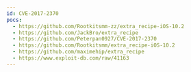```yaml
---
id: CVE-2017-2370
pocs:
  - https://github.com/Rootkitsmm-zz/extra_recipe-iOS-10.2
  - https://github.com/JackBro/extra_recipe
  - https://github.com/Peterpan0927/CVE-2017-2370
  - https://github.com/Rootkitsmm/extra_recipe-iOS-10.2
  - https://github.com/maximehip/extra_recipe
  - https://www.exploit-db.com/raw/41163
---
```

